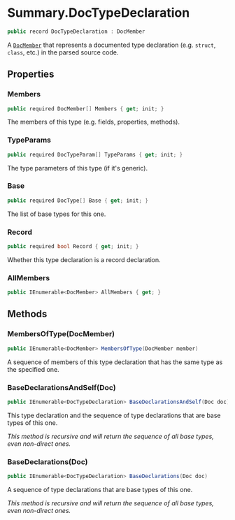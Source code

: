 # Summary.DocTypeDeclaration
```cs
public record DocTypeDeclaration : DocMember
```

A [`DocMember`](./DocMember.md) that represents a documented type declaration (e.g. `struct`, `class`, etc.)
in the parsed source code.

## Properties
### Members
```cs
public required DocMember[] Members { get; init; }
```

The members of this type (e.g. fields, properties, methods).

### TypeParams
```cs
public required DocTypeParam[] TypeParams { get; init; }
```

The type parameters of this type (if it's generic).

### Base
```cs
public required DocType[] Base { get; init; }
```

The list of base types for this one.

### Record
```cs
public required bool Record { get; init; }
```

Whether this type declaration is a record declaration.

### AllMembers
```cs
public IEnumerable<DocMember> AllMembers { get; }
```

## Methods
### MembersOfType(DocMember)
```cs
public IEnumerable<DocMember> MembersOfType(DocMember member)
```

A sequence of members of this type declaration that has the same type as the specified one.

### BaseDeclarationsAndSelf(Doc)
```cs
public IEnumerable<DocTypeDeclaration> BaseDeclarationsAndSelf(Doc doc)
```

This type declaration and the sequence of type declarations that are base types of this one.

_This method is recursive and will return the sequence of all base types, even non-direct ones._

### BaseDeclarations(Doc)
```cs
public IEnumerable<DocTypeDeclaration> BaseDeclarations(Doc doc)
```

A sequence of type declarations that are base types of this one.

_This method is recursive and will return the sequence of all base types, even non-direct ones._

